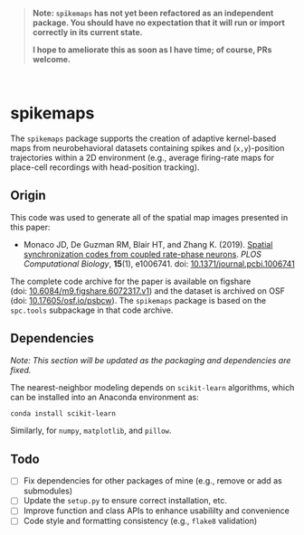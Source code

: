 > **Note: `spikemaps` has not yet been refactored as an independent package. You should have no expectation that it will run or import correctly in its current state.**
>
> **I hope to ameliorate this as soon as I have time; of course, PRs welcome.**

<p>&nbsp;</p>

# spikemaps

The `spikemaps` package supports the creation of adaptive kernel-based maps from neurobehavioral datasets containing spikes and (`x,y`)-position trajectories within a 2D environment (e.g., average firing-rate maps for place-cell recordings with head-position tracking). 

## Origin

This code was used to generate all of the spatial map images presented in this paper:

* Monaco JD, De Guzman RM, Blair HT, and Zhang K. (2019). [Spatial synchronization codes from coupled rate-phase neurons](https://dx.doi.org/10.1371/journal.pcbi.1006741). *PLOS Computational Biology*, **15**(1), e1006741. doi:&nbsp;[10.1371/journal.pcbi.1006741](https://dx.doi.org/10.1371/journal.pcbi.1006741)

The complete code archive for the paper is available on figshare (doi:&nbsp;[10.6084/m9.figshare.6072317.v1](https://doi.org/10.6084/m9.figshare.6072317.v1)) and the dataset is archived on OSF (doi:&nbsp;[10.17605/osf.io/psbcw](https://doi.org/10.17605/osf.io/psbcw)). The `spikemaps` package is based on the `spc.tools` subpackage in that code archive. 

## Dependencies

*Note: This section will be updated as the packaging and dependencies are fixed.*

The nearest-neighbor modeling depends on `scikit-learn` algorithms, which can be installed into an Anaconda environment as:

```bash
conda install scikit-learn
```

Similarly, for `numpy`, `matplotlib`, and `pillow`. 

## Todo

- [ ] Fix dependencies for other packages of mine (e.g., remove or add as submodules)
- [ ] Update the `setup.py` to ensure correct installation, etc.
- [ ] Improve function and class APIs to enhance usabililty and convenience
- [ ] Code style and formatting consistency (e.g., `flake8` validation)
